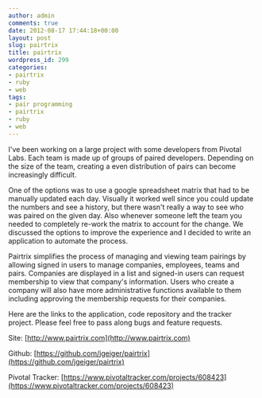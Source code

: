 ```yaml
---
author: admin
comments: true
date: 2012-08-17 17:44:18+00:00
layout: post
slug: pairtrix
title: pairtrix
wordpress_id: 299
categories:
- pairtrix
- ruby
- web
tags:
- pair programming
- pairtrix
- ruby
- web
---
```


I've been working on a large project with some developers from Pivotal Labs. Each team is made up of groups of paired developers. Depending on the size of the team, creating a even distribution of pairs can become increasingly difficult.

One of the options was to use a google spreadsheet matrix that had to be manually updated each day. Visually it worked well since you could update the numbers and see a history, but there wasn't really a way to see who was paired on the given day. Also whenever someone left the team you needed to completely re-work the matrix to account for the change. We discussed the options to improve the experience and I decided to write an application to automate the process.

Pairtrix simplifies the process of managing and viewing team pairings by allowing signed in users to manage companies, employees, teams and pairs. Companies are displayed in a list and signed-in users can request membership to view that company's information. Users who create a company will also have more administrative functions available to them including approving the membership requests for their companies.

Here are the links to the application, code repository and the tracker project. Please feel free to pass along bugs and feature requests.

Site: [http://www.pairtrix.com](http://www.pairtrix.com)

Github: [https://github.com/jgeiger/pairtrix](https://github.com/jgeiger/pairtrix)

Pivotal Tracker: [https://www.pivotaltracker.com/projects/608423](https://www.pivotaltracker.com/projects/608423)
